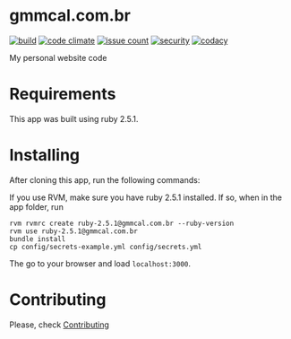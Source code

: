 gmmcal.com.br
=============

[![build](https://travis-ci.org/gmmcal/gmmcal.com.br.svg?branch=master)](https://travis-ci.org/gmmcal/gmmcal.com.br)
[![code climate](https://codeclimate.com/github/gmmcal/gmmcal.com.br/badges/gpa.svg)](https://codeclimate.com/github/gmmcal/gmmcal.com.br)
[![issue count](https://codeclimate.com/github/gmmcal/gmmcal.com.br/badges/issue_count.svg)](https://codeclimate.com/github/gmmcal/gmmcal.com.br)
[![security](https://hakiri.io/github/gmmcal/gmmcal.com.br/master.svg)](https://hakiri.io/github/gmmcal/gmmcal.com.br/master)
[![codacy](https://api.codacy.com/project/badge/Grade/c850292baefe4606b80f9efe5804551a)](https://www.codacy.com/app/gmmcal/gmmcal-com-br)

My personal website code

# Requirements

This app was built using ruby 2.5.1.

# Installing

After cloning this app, run the following commands:

If you use RVM, make sure you have ruby 2.5.1 installed. If so, when in the app folder, run

```
rvm rvmrc create ruby-2.5.1@gmmcal.com.br --ruby-version
rvm use ruby-2.5.1@gmmcal.com.br
bundle install
cp config/secrets-example.yml config/secrets.yml
```

The go to your browser and load ```localhost:3000```.

# Contributing

Please, check [Contributing](https://github.com/gmmcal/gmmcal.com.br/blob/master/CONTRIBUTING.md)

